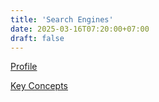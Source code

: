 ```yaml
---
title: 'Search Engines'
date: 2025-03-16T07:20:00+07:00
draft: false
---
```


[Profile](./profile/)

[Key Concepts](./key-concepts/)

